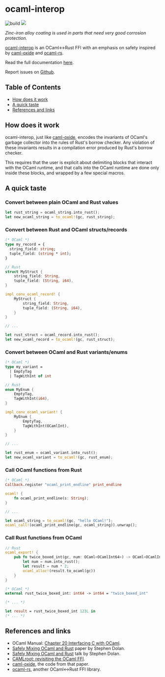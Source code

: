 # ocaml-interop

![build](https://github.com/simplestaking/ocaml-interop/workflows/build/badge.svg)
<a href="https://crates.io/crates/ocaml">
    <img src="https://img.shields.io/crates/v/ocaml-interop.svg">
</a>


_Zinc-iron alloy coating is used in parts that need very good corrosion protection._

[ocaml-interop](https://github.com/simplestaking/ocaml-interop) is an OCaml<->Rust FFI with an emphasis on safety inspired by [caml-oxide](https://github.com/stedolan/caml-oxide) and [ocaml-rs](https://github.com/zshipko/ocaml-rs).

Read the full documentation [here](https://docs.rs/ocaml-interop/).

Report issues on [Github](https://github.com/simplestaking/ocaml-interop/issues).

## Table of Contents

- [How does it work](#how-does-it-work)
- [A quick taste](#a-quick-taste)
- [References and links](#references-and-links)

## How does it work

ocaml-interop, just like [caml-oxide](https://github.com/stedolan/caml-oxide), encodes the invariants of OCaml's garbage collector into the rules of Rust's borrow checker. Any violation of these invariants results in a compilation error produced by Rust's borrow checker.

This requires that the user is explicit about delimiting blocks that interact with the OCaml runtime, and that calls into the OCaml runtime are done only inside these blocks, and wrapped by a few special macros.

## A quick taste

### Convert between plain OCaml and Rust values

```rust
let rust_string = ocaml_string.into_rust();
let new_ocaml_string = to_ocaml!(gc, rust_string);
```

### Convert between Rust and OCaml structs/records

```ocaml
(* OCaml *)
type my_record = {
  string_field: string;
  tuple_field: (string * int);
}
```

```rust
// Rust
struct MyStruct {
    string_field: String,
    tuple_field: (String, i64),
}

impl_conv_ocaml_record! {
    MyStruct {
        string_field: String,
        tuple_field: (String, i64),
    }
}

// ...

let rust_struct = ocaml_record.into_rust();
let new_ocaml_record = to_ocaml!(gc, rust_struct);
```

### Convert between OCaml and Rust variants/enums

```ocaml
(* OCaml *)
type my_variant =
  | EmptyTag
  | TagWithInt of int
```

```rust
// Rust
enum MyEnum {
    EmptyTag,
    TagWithInt(i64),
}

impl_conv_ocaml_variant! {
    MyEnum {
        EmptyTag,
        TagWithInt(OCamlInt),
    }
}

// ...

let rust_enum = ocaml_variant.into_rust();
let new_ocaml_variant = to_ocaml!(gc, rust_enum);
```

### Call OCaml functions from Rust

```ocaml
(* OCaml *)
Callback.register "ocaml_print_endline" print_endline
```

```rust
ocaml! {
    fn ocaml_print_endline(s: String);
}

// ...

let ocaml_string = to_ocaml!(gc, "hello OCaml!");
ocaml_call!(ocaml_print_endline(gc, ocaml_string)).unwrap();
```

### Call Rust functions from OCaml

```rust
// Rust
ocaml_export! {
    pub fn twice_boxed_int(gc, num: OCaml<OCamlInt64>) -> OCaml<OCamlInt64> {
        let num = num.into_rust();
        let result = num * 2;
        ocaml_alloc!(result.to_ocaml(gc))
    }
}
```

```ocaml
(* OCaml *)
external rust_twice_boxed_int: int64 -> int64 = "twice_boxed_int"

(* ... *)

let result = rust_twice_boxed_int 123L in
(* ... *)
```

## References and links

- OCaml Manual: [Chapter 20  Interfacing C with OCaml](https://caml.inria.fr/pub/docs/manual-ocaml/intfc.html).
- [Safely Mixing OCaml and Rust](https://docs.google.com/viewer?a=v&pid=sites&srcid=ZGVmYXVsdGRvbWFpbnxtbHdvcmtzaG9wcGV8Z3g6NDNmNDlmNTcxMDk1YTRmNg) paper by Stephen Dolan.
- [Safely Mixing OCaml and Rust](https://www.youtube.com/watch?v=UXfcENNM_ts) talk by Stephen Dolan.
- [CAMLroot: revisiting the OCaml FFI](https://arxiv.org/abs/1812.04905).
- [caml-oxide](https://github.com/stedolan/caml-oxide), the code from that paper.
- [ocaml-rs](https://github.com/zshipko/ocaml-rs), another OCaml<->Rust FFI library.